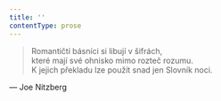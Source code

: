 ```yaml
---
title: ''
contentType: prose
---
```


<section>

>   

> Romantičtí básníci si libují v šifrách,  
> které mají své ohnisko mimo rozteč rozumu.  
> K jejich překladu lze použít snad jen Slovník noci.

— Joe Nitzberg

</section>
